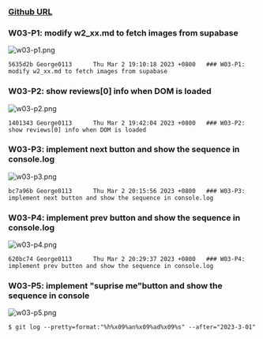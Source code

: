 ### [Github URL](https://github.com/George0113/1112-1N-js-demo-211410542.git)

### W03-P1: modify w2_xx.md to fetch images from supabase

![w03-p1.png](https://spguhxeeusfjlibdhcxj.supabase.co/storage/v1/object/public/demo42/md_1N_img/w03-p1.png)

```
5635d2b George0113      Thu Mar 2 19:10:18 2023 +0800   ### W03-P1: modify w2_xx.md to fetch images from supabase
```

### W03-P2: show reviews[0] info when DOM is loaded

![w03-p2.png](https://spguhxeeusfjlibdhcxj.supabase.co/storage/v1/object/public/demo42/md_1N_img/w03-p2.png)

```
1401343 George0113      Thu Mar 2 19:42:04 2023 +0800   ### W03-P2: show reviews[0] info when DOM is loaded
```

### W03-P3: implement next button and show the sequence in console.log

![w03-p3.png](https://spguhxeeusfjlibdhcxj.supabase.co/storage/v1/object/public/demo42/md_1N_img/w03-p3.png)

```
bc7a96b George0113      Thu Mar 2 20:15:56 2023 +0800   ### W03-P3: implement next button and show the sequence in console.log
```

### W03-P4: implement prev button and show the sequence in console.log

![w03-p4.png](https://spguhxeeusfjlibdhcxj.supabase.co/storage/v1/object/public/demo42/md_1N_img/w03-p4.png)

```
620bc74 George0113      Thu Mar 2 20:29:37 2023 +0800   ### W03-P4: implement prev button and show the sequence in console.log
```

### W03-P5: implement "suprise me"button and show the sequence in console

![w03-p5.png](https://spguhxeeusfjlibdhcxj.supabase.co/storage/v1/object/public/demo42/md_1N_img/w03-p5.png)

```
$ git log --pretty=format:"%h%x09%an%x09%ad%x09%s" --after="2023-3-01"
```

